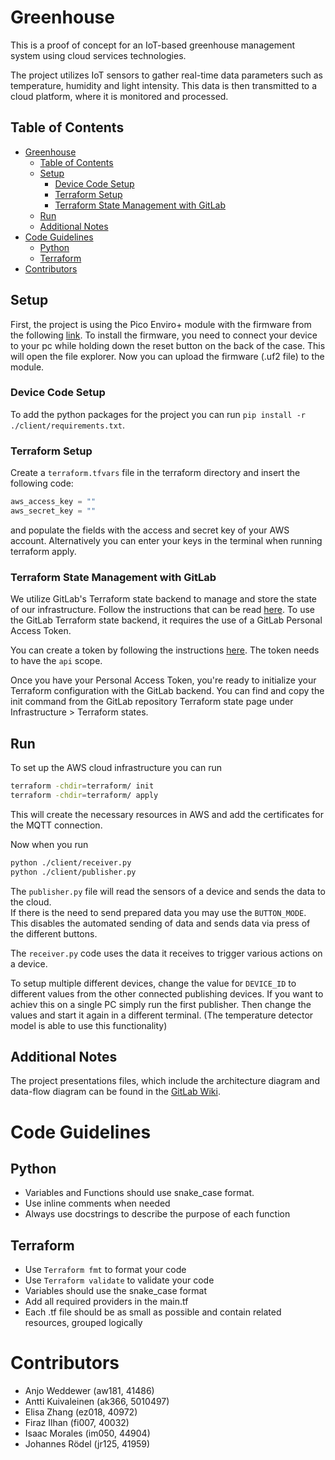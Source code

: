 # Greenhouse

This is a proof of concept for an IoT-based greenhouse management system using cloud services technologies.

The project utilizes IoT sensors to gather real-time data parameters such as temperature, humidity and light intensity. This data is then transmitted to a cloud platform, where it is monitored and processed.

## Table of Contents
- [Greenhouse](#greenhouse)
  - [Table of Contents](#table-of-contents)
  - [Setup](#setup)
    - [Device Code Setup](#device-code-setup)
    - [Terraform Setup](#terraform-setup)
    - [Terraform State Management with GitLab](#terraform-state-management-with-gitlab)
  - [Run](#run)
  - [Additional Notes](#additional-notes)
- [Code Guidelines](#code-guidelines)
  - [Python](#python)
  - [Terraform](#terraform)
- [Contributors](#contributors)

## Setup
First, the project is using the Pico Enviro+ module with the firmware from the following [link](https://gitlab.mi.hdm-stuttgart.de/iotee/firmware/-/packages).
To install the firmware, you need to connect your device to your pc while holding down the reset button on the back of the case. This will open the file explorer. Now you can upload the firmware (.uf2 file) to the module.

### Device Code Setup
To add the python packages for the project you can run `pip install -r ./client/requirements.txt`. 

### Terraform Setup
Create a `terraform.tfvars` file in the terraform directory and insert the following code:
```terraform    
aws_access_key = ""
aws_secret_key = ""
```
and populate the fields with the access and secret key of your AWS account.
Alternatively you can enter your keys in the terminal when running terraform apply.

### Terraform State Management with GitLab
We utilize GitLab's Terraform state backend to manage and store the state of our infrastructure. Follow the instructions that can be read [here](https://docs.gitlab.com/ee/user/infrastructure/iac/terraform_state.html). To use the GitLab Terraform state backend, it requires the use of a GitLab Personal Access Token. 

You can create a token by following the instructions [here](https://docs.gitlab.com/ee/user/profile/personal_access_tokens.html#creating-a-personal-access-token). The token needs to have the `api` scope.

Once you have your Personal Access Token, you're ready to initialize your Terraform configuration with the GitLab backend. You can find and copy the init command from the GitLab repository Terraform state page under Infrastructure > Terraform states.

## Run
To set up the AWS cloud infrastructure you can run 
```bash
terraform -chdir=terraform/ init
terraform -chdir=terraform/ apply
```
This will create the necessary resources in AWS and add the certificates for the MQTT connection.

Now when you run 
```bash
python ./client/receiver.py
python ./client/publisher.py
```

The `publisher.py` file will read the sensors of a device and sends the data to the cloud. <br>
If there is the need to send prepared data you may use the `BUTTON_MODE`. This disables the automated sending of data and sends data via press of the different buttons. 

The `receiver.py` code uses the data it receives to trigger various actions on a device.

To setup multiple different devices, change the value for `DEVICE_ID` to different values from the other connected publishing devices. If you want to achiev this on a single PC simply run the first publisher. Then change the values and start it again in a different terminal. (The temperature detector model is able to use this functionality)

## Additional Notes
The project presentations files, which include the architecture diagram and data-flow diagram can be found in the [GitLab Wiki](https://gitlab.mi.hdm-stuttgart.de/csiot/ss23/greenhouse/-/wikis/home).

# Code Guidelines

## Python	
- Variables and Functions should use snake_case format.
- Use inline comments when needed
- Always use docstrings to describe the purpose of each function

## Terraform
- Use `Terraform fmt` to format your code
- Use `Terraform validate` to validate your code
- Variables should use the snake_case format
- Add all required providers in the main.tf
- Each .tf file should be as small as possible and contain related resources, grouped logically

# Contributors
- Anjo Weddewer (aw181, 41486)
- Antti Kuivaleinen (ak366, 5010497)
- Elisa Zhang (ez018, 40972)
- Firaz Ilhan (fi007, 40032)
- Isaac Morales (im050, 44904)
- Johannes Rödel (jr125, 41959)